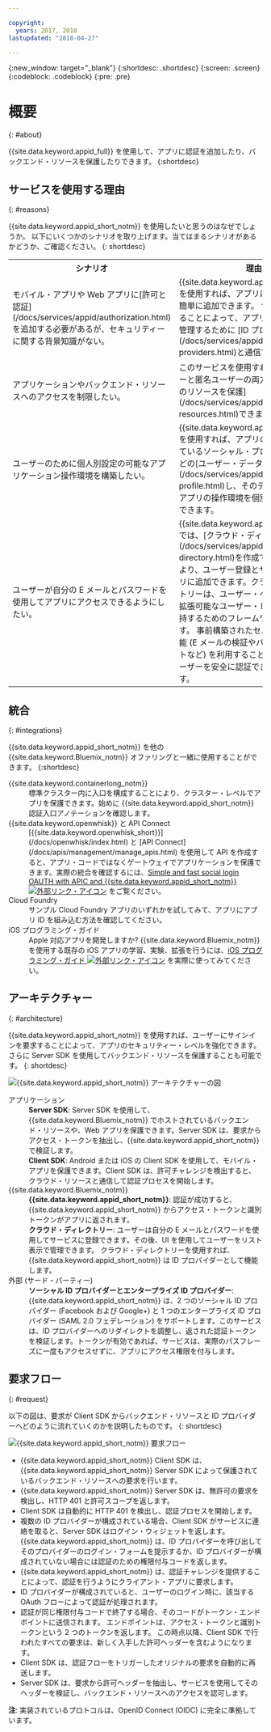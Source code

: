 ```yaml
---

copyright:
  years: 2017, 2018
lastupdated: "2018-04-27"

---
```


{:new_window: target="_blank"}
{:shortdesc: .shortdesc}
{:screen: .screen}
{:codeblock: .codeblock}
{:pre: .pre}

# 概要
{: #about}

{{site.data.keyword.appid_full}} を使用して、アプリに認証を追加したり、バックエンド・リソースを保護したりできます。
{:shortdesc}

## サービスを使用する理由
{: #reasons}

{{site.data.keyword.appid_short_notm}} を使用したいと思うのはなぜでしょうか。 以下にいくつかのシナリオを取り上げます。当てはまるシナリオがあるかどうか、ご確認ください。
{: shortdesc}

<table>
  <tr>
    <th> シナリオ </th>
    <th> 理由 </th>
  </tr>
  <tr>
    <td> モバイル・アプリや Web アプリに[許可と認証](/docs/services/appid/authorization.html)を追加する必要があるが、セキュリティーに関する背景知識がない。 </td>
    <td> {{site.data.keyword.appid_short_notm}} を使用すれば、アプリに認証ステップを簡単に追加できます。 サービスを使用することによって、アプリへのアクセスを管理するために [ID プロバイダー](/docs/services/appid/identity-providers.html)と通信できます。 </td>
  </tr>
  <tr>
    <td> アプリケーションやバックエンド・リソースへのアクセスを制限したい。 </td>
    <td> このサービスを使用すれば、認証ユーザーと匿名ユーザーの両方を対象に、[自分のリソースを保護](/docs/services/appid/protecting-resources.html)できます。 </td>
  </tr>
  <tr>
    <td> ユーザーのために個人別設定の可能なアプリケーション操作環境を構築したい。 </td>
    <td> {{site.data.keyword.appid_short_notm}} を使用すれば、アプリの設定や公開されているソーシャル・プロファイル情報などの[ユーザー・データを保管](/docs/services/appid/user-profile.html)し、そのデータを利用してアプリの操作環境を個別にカスタマイズできます。 </td>
  </tr>
  <tr>
    <td> ユーザーが自分の E メールとパスワードを使用してアプリにアクセスできるようにしたい。 </td>
    <td> {{site.data.keyword.appid_short_notm}} では、[クラウド・ディレクトリー](/docs/services/appid/cloud-directory.html)を作成できます。これにより、ユーザー登録とサインインをアプリに追加できます。クラウド・ディレクトリーは、ユーザー・ベースに合わせて拡張可能なユーザー・レジストリーを維持するためのフレームワークを提供します。 事前構築されたセルフサービスの機能 (E メールの検証やパスワードのリセットなど) を利用することで、アプリはユーザーを安全に認証できるようになります。 </td>
  </tr>
</table>


## 統合
{: #integrations}

{{site.data.keyword.appid_short_notm}} を他の {{site.data.keyword.Bluemix_notm}} オファリングと一緒に使用することができます。
{:shortdesc}


<dl>
  <dt>{{site.data.keyword.containerlong_notm}}</dt>
    <dd>標準クラスター内に入口を構成することにより、クラスター・レベルでアプリを保護できます。始めに {{site.data.keyword.appid_short_notm}} 認証入口アノテーションを確認します。</dd>
  <dt>{{site.data.keyword.openwhisk}} と API Connect</dt>
    <dd>[{{site.data.keyword.openwhisk_short}}](/docs/openwhisk/index.html) と [API Connect](/docs/apis/management/manage_apis.html) を使用して API を作成すると、アプリ・コードではなくゲートウェイでアプリケーションを保護できます。実際の統合を確認するには、<a href="https://www.youtube.com/watch?v=Fa9YD2NGZiE" target="_blank">Simple and fast social login OAUTH with APIC and {{site.data.keyword.appid_short_notm}} <img src="../../icons/launch-glyph.svg" alt="外部リンク・アイコン"></a> をご覧ください。</dd>
  <dt>Cloud Foundry</dt>
    <dd>サンプル Cloud Foundry アプリのいずれかを試してみて、アプリにアプリ ID を組み込む方法を確認してください。</dd>
  <dt>iOS プログラミング・ガイド</dt>
    <dd>Apple 対応アプリを開発しますか? {{site.data.keyword.Bluemix_notm}} を使用する既存の iOS アプリの学習、実験、拡張を行うには、<a href="https://console.bluemix.net/docs/swift/index.html#overview" target="_blank">iOS プログラミング・ガイド <img src="../../icons/launch-glyph.svg" alt="外部リンク・アイコン"></a> を実際に使ってみてください。</dd>
</dl>


## アーキテクチャー
{: #architecture}

{{site.data.keyword.appid_short_notm}} を使用すれば、ユーザーにサインインを要求することによって、アプリのセキュリティー・レベルを強化できます。さらに Server SDK を使用してバックエンド・リソースを保護することも可能です。
{: shortdesc}

![{{site.data.keyword.appid_short_notm}} アーキテクチャーの図](/images/appid_architecture.png)

<dl>
  <dt> アプリケーション </dt>
    <dd><strong>Server SDK</strong>: Server SDK を使用して、{{site.data.keyword.Bluemix_notm}} でホストされているバックエンド・リソースや、Web アプリを保護できます。Server SDK は、要求からアクセス・トークンを抽出し、{{site.data.keyword.appid_short_notm}} で検証します。 </br>
    <strong>Client SDK</strong>: Android または iOS の Client SDK を使用して、モバイル・アプリを保護できます。Client SDK は、許可チャレンジを検出すると、クラウド・リソースと通信して認証プロセスを開始します。</dd>
  <dt>{{site.data.keyword.Bluemix_notm}}</dt>
    <dd><strong>{{site.data.keyword.appid_short_notm}}</strong>: 認証が成功すると、{{site.data.keyword.appid_short_notm}} からアクセス・トークンと識別トークンがアプリに返されます。</br>
    <strong>クラウド・ディレクトリー</strong>: ユーザーは自分の E メールとパスワードを使用してサービスに登録できます。その後、UI を使用してユーザーをリスト表示で管理できます。 クラウド・ディレクトリーを使用すれば、{{site.data.keyword.appid_short_notm}} は ID プロバイダーとして機能します。</dd>
  <dt>外部 (サード・パーティー)</dt>
    <dd><strong>ソーシャル ID プロバイダーとエンタープライズ ID プロバイダー</strong>: {{site.data.keyword.appid_short_notm}} は、2 つのソーシャル ID プロバイダー (Facebook および Google+) と 1 つのエンタープライズ ID プロバイダー (SAML 2.0 フェデレーション) をサポートします。このサービスは、ID プロバイダーへのリダイレクトを調整し、返された認証トークンを検証します。トークンが有効であれば、サービスは、実際のパスフレーズに一度もアクセスせずに、アプリにアクセス権限を付与します。</dd>
</dl>


## 要求フロー
{: #request}

以下の図は、要求が Client SDK からバックエンド・リソースと ID プロバイダーへどのように流れていくのかを説明したものです。
{: shortdesc}

![{{site.data.keyword.appid_short_notm}} 要求フロー](/images/appidrequestflow.png)


* {{site.data.keyword.appid_short_notm}} Client SDK は、{{site.data.keyword.appid_short_notm}} Server SDK によって保護されているバックエンド・リソースへの要求を行います。
* {{site.data.keyword.appid_short_notm}} Server SDK は、無許可の要求を検出し、HTTP 401 と許可スコープを返します。
* Client SDK は自動的に HTTP 401 を検出し、認証プロセスを開始します。
* 複数の ID プロバイダーが構成されている場合、Client SDK がサービスに連絡を取ると、Server SDK はログイン・ウィジェットを返します。 {{site.data.keyword.appid_short_notm}} は、ID プロバイダーを呼び出してそのプロバイダーのログイン・フォームを提示するか、ID プロバイダーが構成されていない場合には認証のための権限付与コードを返します。
* {{site.data.keyword.appid_short_notm}} は、認証チャレンジを提供することによって、認証を行うようにクライアント・アプリに要求します。
* ID プロバイダーが構成されていると、ユーザーのログイン時に、該当する OAuth フローによって認証が処理されます。
* 認証が同じ権限付与コードで終了する場合、そのコードがトークン・エンドポイントに送信されます。 エンドポイントは、アクセス・トークンと識別トークンという 2 つのトークンを返します。 この時点以降、Client SDK で行われたすべての要求は、新しく入手した許可ヘッダーを含むようになります。
* Client SDK は、認証フローをトリガーしたオリジナルの要求を自動的に再送します。
* Server SDK は、要求から許可ヘッダーを抽出し、サービスを使用してそのヘッダーを検証し、バックエンド・リソースへのアクセスを認可します。

**注**: 実装されているプロトコルは、OpenID Connect (OIDC) に完全に準拠しています。
